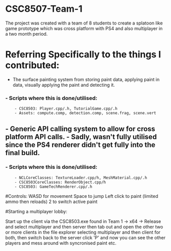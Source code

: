 # CSC8507-Team-1

 The project was created with a team of 8 students to create a splatoon like game prototype which was cross platform with PS4
 and also multiplayer in a two month period.

# Referring Specifically to the things I contributed:
- The surface painting system from storing paint data, applying paint in data, visually applying the paint and detecting it. 
###	- Scripts where this is done/utilised:
		- CSC8503: Player.cpp/.h, TutorialGame.cpp/.h
		- Assets: compute.comp, detection.comp, scene.frag, scene.vert
## - Generic API calling system to allow for cross platform API calls. - Sadly, wasn't fully utilised since the PS4 renderer didn't get fully into the final build.
###	- Scripts where this is done/utilised:
		- NCLCoreClasses: TextureLoader.cpp/h, MeshMaterial.cpp/.h
		- CSC8503CoreClasses: RenderObject.cpp/h
		- CSC8503: GameTechRenderer.cpp/.h

#Controls:
WASD for movement
Space to jump
Left click to paint (limited ammo then reloads)
2 to switch active paint

#Starting a multiplayer lobby:

Start up the client via the CSC8503.exe found in Team 1 -> x64 -> Release and select multiplayer and then server then tab out and open the other two or more clients in the
file explorer selecting multiplayer and then client for both, then switch back to the server click 'P' and now you can see
the other players and mess around with syncronised paint etc.


